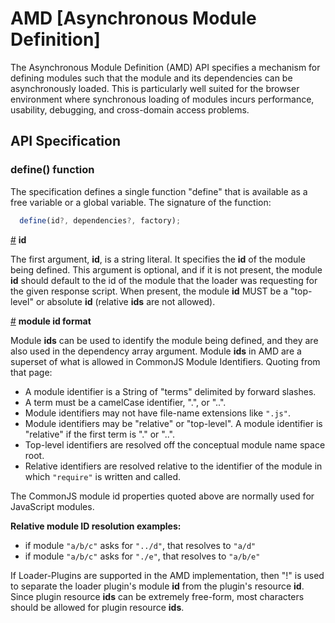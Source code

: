# AMD [Asynchronous Module Definition]
The Asynchronous Module Definition (AMD) API specifies a mechanism for defining modules such that the module and its dependencies can be asynchronously loaded. This is particularly well suited for the browser environment where synchronous loading of modules incurs performance, usability, debugging, and cross-domain access problems.

## API Specification
### define() function
The specification defines a single function "define" that is available as a free variable or a global variable. The signature of the function:
```js
  define(id?, dependencies?, factory);
```

<a name="id" href="#id">#</a>&nbsp;<b>id</b>

The first argument, <b>id</b>, is a string literal. It specifies the <b>id</b> of the module being defined. This argument is optional, and if it is not present, the module <b>id</b> should default to the id of the module that the loader was requesting for the given response script. When present, the module <b>id</b> MUST be a "top-level" or absolute <b>id</b> (relative <b>ids</b> are not allowed).

<a name="moduleid" href="#moduleid">#</a>&nbsp;<b>module id format</b>

Module <b>ids</b> can be used to identify the module being defined, and they are also used in the dependency array argument. Module <b>ids</b> in AMD are a superset of what is allowed in CommonJS Module Identifiers. Quoting from that page:

- A module identifier is a String of "terms" delimited by forward slashes.
- A term must be a camelCase identifier, ".", or "..".
- Module identifiers may not have file-name extensions like ```".js"```.
- Module identifiers may be "relative" or "top-level". A module identifier is "relative" if the first term is "." or "..".
- Top-level identifiers are resolved off the conceptual module name space root.
- Relative identifiers are resolved relative to the identifier of the module in which ```"require"``` is written and called.

The CommonJS module id properties quoted above are normally used for JavaScript modules.

<b>Relative module ID resolution examples:</b>

- if module ```"a/b/c"``` asks for ```"../d"```, that resolves to ```"a/d"```
- if module ```"a/b/c"``` asks for ```"./e"```, that resolves to ```"a/b/e"```

If Loader-Plugins are supported in the AMD implementation, then "!" is used to separate the loader plugin's module <b>id</b> from the plugin's resource <b>id</b>. Since plugin resource <b>ids</b> can be extremely free-form, most characters should be allowed for plugin resource <b>ids</b>.
